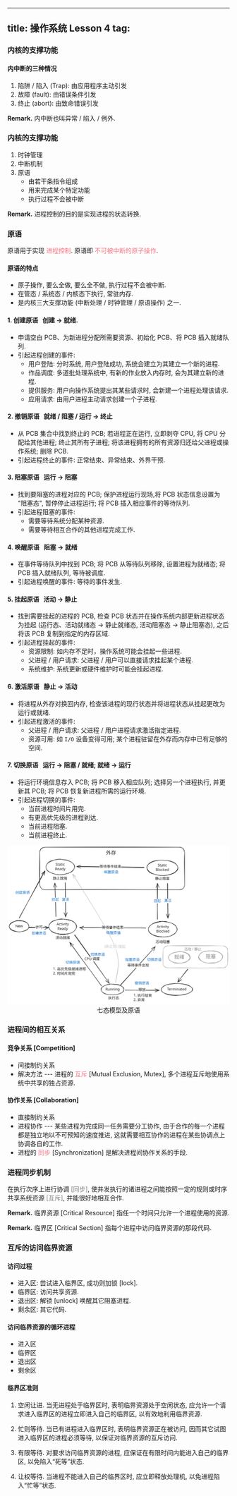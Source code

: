 

---
title: 操作系统 Lesson 4
tag: [](/index.md)
---

<style>
hint {
  color: gray;  
}
em {
  color: rgb(249, 117, 131);
  font-style: normal;
}
</style>

### 内核的支撑功能

#### 内中断的三种情况

1. 陷阱 / 陷入 (Trap): 由应用程序主动引发
1. 故障 (fault): 由错误条件引发
1. 终止 (abort): 由致命错误引发

$\textbf{Remark.}$ 内中断也叫异常 / 陷入 / 例外.

### 内核的支撑功能

1. 时钟管理
1. 中断机制
1. 原语
    - 由若干条指令组成
    - 用来完成某个特定功能
    - 执行过程不会被中断

$\textbf{Remark.}$ 进程控制的目的是实现进程的状态转换. 

### 原语

原语用于实现 *进程控制*. 原语即 *不可被中断的原子操作*. 

#### 原语的特点

- 原子操作, 要么全做, 要么全不做, 执行过程不会被中断.
- 在管态 / 系统态 / 内核态下执行, 常驻内存. 
- 是内核三大支撑功能 (中断处理 / 时钟管理 / 原语操作) 之一. 

<span>

#### 1. 创建原语 &nbsp; 创建 $\to$ 就绪.
- 申请空白 PCB、为新进程分配所需要资源、初始化 PCB、将 PCB 插入就绪队列. 
- 引起进程创建的事件: 
  - 用户登陆: 分时系统, 用户登陆成功, 系统会建立为其建立一个新的进程. 
  - 作品调度: 多道批处理系统中, 有新的作业放入内存时, 会为其建立新的进程. 
  - 提供服务: 用户向操作系统提出其某些请求时, 会新建一个进程处理该请求. 
  - 应用请求: 由用户进程主动请求创建一个子进程. 

#### 2. 撤销原语 &nbsp; 就绪 / 阻塞 / 运行 $\to$ 终止
- 从 PCB 集合中找到终止的 PCB; 若进程正在运行, 立即剥夺 CPU, 将 CPU 分配给其他进程; 终止其所有子进程; 将该进程拥有的所有资源归还给父进程或操作系统; 删除 PCB. 
- 引起进程终止的事件: 正常结束、异常结束、外界干预. 

#### 3. 阻塞原语 &nbsp; 运行 $\to$ 阻塞
- 找到要阻塞的进程对应的 PCB; 保护进程运行现场,将 PCB 状态信息设置为 "阻塞态", 暂停停止进程运行; 将 PCB 插入相应事件的等待队列. 
- 引起进程阻塞的事件: 
  - 需要等待系统分配某种资源. 
  - 需要等待相互合作的其他进程完成工作. 

#### 4. 唤醒原语 &nbsp; 阻塞 $\to$ 就绪
- 在事件等待队列中找到 PCB; 将 PCB 从等待队列移除, 设置进程为就绪态; 将 PCB 插入就绪队列, 等待被调度. 
- 引起进程唤醒的事件: 等待的事件发生. 

#### 5. 挂起原语 &nbsp; 活动 $\to$ 静止
- 找到需要挂起的进程的 PCB, 检查 PCB 状态并在操作系统内部更新进程状态为挂起 (运行态、活动就绪态 $\to$ 静止就绪态, 活动阻塞态 $\to$ 静止阻塞态), 之后将该 PCB 复制到指定的内存区域. 
- 引起进程挂起的事件:
  - 资源限制: 如内存不足时，操作系统可能会挂起一些进程. 
  - 父进程 / 用户请求: 父进程 / 用户可以直接请求挂起某个进程. 
  - 系统维护: 系统更新或硬件维护时可能会挂起进程. 

#### 6. 激活原语 &nbsp; 静止 $\to$ 活动
- 将进程从外存对换回内存, 检查该进程的现行状态并将进程状态从挂起更改为运行或就绪. 
- 引起进程激活的事件:
  - 父进程 / 用户请求: 父进程 / 用户进程请求激活指定进程. 
  - 资源可用: 如 `I/O` 设备变得可用; 某个进程驻留在外存而内存中已有足够的空间. 

</span>

#### 7. 切换原语 &nbsp; 运行 $\to$ 阻塞 / 就绪; 就绪 $\to$ 运行
- 将运行环境信息存入 PCB; 将 PCB 移入相应队列; 选择另一个进程执行, 并更新其 PCB; 将 PCB 恢复新进程所需的运行环境. 
- 引起进程切换的事件: 
  - 当前进程时间片用完. 
  - 有更高优先级的进程到达. 
  - 当前进程阻塞. 
  - 当前进程终止. 

<p style="text-align: center;"><img src="./full-seven-state.svg" style="border-radius: 0.2em; width: 800px;"><br>七态模型及原语</p>

### 进程间的相互关系

#### 竞争关系 [Competition]
- 间接制约关系
- 解决方法 --- 进程的 *互斥* [Mutual Exclusion, Mutex], 多个进程互斥地使用系统中共享的独占资源. 

#### 协作关系 [Collaboration]
- 直接制约关系
- 进程协作 --- 某些进程为完成同一任务需要分工协作, 由于合作的每一个进程都是独立地以不可预知的速度推进, 这就需要相互协作的进程在某些协调点上协调各自的工作. 
- 进程的 *同步* [Synchronization] 是解决进程间协作关系的手段. 

### 进程同步机制

在执行次序上进行协调 <hint>[同步]</hint>, 使并发执行的诸进程之间能按照一定的规则或时序共享系统资源 <hint>[互斥]</hint>, 并能很好地相互合作. 

$\textbf{Remark.}$ 临界资源 [Critical Resource] 指任一个时间只允许一个进程使用的资源.

$\textbf{Remark.}$ 临界区 [Critical Section] 指每个进程中访问临界资源的那段代码. 

### 互斥的访问临界资源

#### 访问过程

- 进入区: 尝试进入临界区, 成功则加锁 [lock]. 
- 临界区: 访问共享资源. 
- 退出区: 解锁 [unlock] 唤醒其它阻塞进程. 
- 剩余区: 其它代码. 

#### 访问临界资源的循环进程 

- 进⼊区
- 临界区
- 退出区
- 剩余区

#### 临界区准则

1. 空闲让进. 当无进程处于临界区时, 表明临界资源处于空闲状态, 应允许一个请求进入临界区的进程立即进入自己的临界区, 以有效地利用临界资源.

2. 忙则等待. 当已有进程进入临界区时, 表明临界资源正在被访问, 因而其它试图进入临界区的进程必须等待, 以保证对临界资源的互斥访问.

3. 有限等待. 对要求访问临界资源的进程, 应保证在有限时间内能进入自己的临界区, 以免陷入“死等”状态.

4. 让权等待. 当进程不能进入自己的临界区时, 应立即释放处理机, 以免进程陷入“忙等”状态.

<!--
### 用户级线程

#### 概念

1. 在用户空间实现, 用户级线程是与内核无关. 线程任务控制块设置在用户空间, 操作无须内核帮助.
1. 程序员自己写一个程序库实现逻辑上的线程, 操作系统的视角只看得到进程 (操作系统意识不到用户级线程的存在). 
1. 线程的管理工作由应用程序完成 (通过线程库). 

#### 优点

1. 线程切换不需要操作系统参与, 不需要转换到内核空间, 节省了模式切换开销.
1. 不同进程可以选择不同的调度算法.
1. 用户级线程实现与操作系统平台无关 
-->

